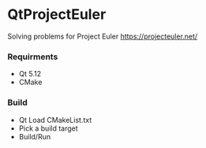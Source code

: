 # QtProjectEuler
Solving problems for Project Euler https://projecteuler.net/

### Requirments
- Qt 5.12
- CMake

### Build
- Qt Load CMakeList.txt
- Pick a build target
- Build/Run
